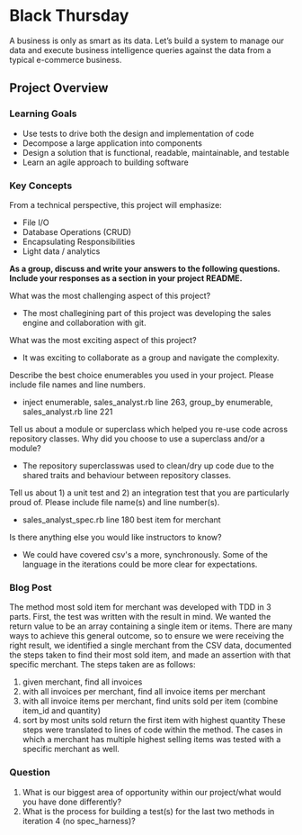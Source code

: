 # Black Thursday

A business is only as smart as its data. Let’s build a system to manage our data and execute business intelligence queries against the data from a typical e-commerce business.

## Project Overview
### Learning Goals
* Use tests to drive both the design and implementation of code
* Decompose a large application into components
* Design a solution that is functional, readable, maintainable, and testable
* Learn an agile approach to building software
### Key Concepts
From a technical perspective, this project will emphasize:

* File I/O
* Database Operations (CRUD)
* Encapsulating Responsibilities
* Light data / analytics




**As a group, discuss and write your answers to the following questions. Include your responses as a section in your project README.**

What was the most challenging aspect of this project?
* The most challegining part of this project was developing the sales engine and collaboration with git.

What was the most exciting aspect of this project?
* It was exciting to collaborate as a group and navigate the complexity.

Describe the best choice enumerables you used in your project. Please include file names and line numbers.
* inject enumerable, sales_analyst.rb line 263, group_by enumerable, sales_analyst.rb line 221


Tell us about a module or superclass which helped you re-use code across repository classes. Why did you choose to use a superclass and/or a module?
* The repository superclasswas used to clean/dry up code due to the shared traits and behaviour between repository classes.


Tell us about 1) a unit test and 2) an integration test that you are particularly proud of. Please include file name(s) and line number(s).
* sales_analyst_spec.rb line 180 best item for merchant


Is there anything else you would like instructors to know?
* We could have covered csv's a more, synchronously. Some of the language in the iterations could be more clear for expectations.

### Blog Post

The method most sold item for merchant was developed with TDD in 3 parts. First, the test was written with the result in mind. We wanted the return value to be an array containing a single item or items. There are many ways to achieve this general outcome, so to ensure we were receiving the right result, we identified a single merchant from the CSV data, documented the steps taken to find their most sold item, and made an assertion with that specific merchant. The steps taken are as follows:
1. given merchant, find all invoices
1. with all invoices per merchant, find all invoice items per merchant
1. with all invoice items per merchant, find units sold per item (combine item_id and quantity)
1. sort by most units sold
return the first item with highest quantity
These steps were translated to lines of code within the method.
The cases in which a merchant has multiple highest selling items was tested with a specific merchant as well.

### Question
1. What is our biggest area of opportunity within our project/what would you have done differently?
1. What is the process for building a test(s) for the last two methods in iteration 4 (no spec_harness)?

